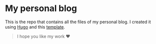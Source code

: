 # My personal blog

This is the repo that contains all the files of my personal blog. I created it using [Hugo](https://gohugo.io/) and this [template](https://github.com/sharadcodes/hugo-theme-serial-programmer).

> I hope you like my work ❤